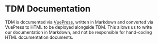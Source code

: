 # TDM Documentation

TDM is documented via [VuePress](https://vuepress.vuejs.org/), written in Markdown and converted via VuePress to HTML to be deployed alongside TDM. This allows us to write our documentation in Markdown, and not be responsible for hand-coding HTML documentation documents.
